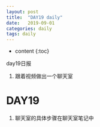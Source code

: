 ```yaml
---
layout: post
title:  "DAY19 daily"
date:   2019-09-01
categories: daily
tags: daily
---
```


* content
{:toc}

day19日报
1. 跟着视频做出一个聊天室









# DAY19
1. 聊天室的具体步骤在聊天室笔记中










